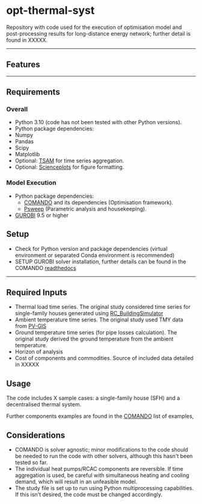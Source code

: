 # opt-thermal-syst

<!-- [![DOI](https://zenodo.org/badge/206265040.svg)](https://zenodo.org/badge/latestdoi/206265040) -->

Repository with  code used for the execution of optimisation model and post-processing results for long-distance energy network; further detail is found in XXXXX.

---

## Features


---

## Requirements
### Overall 
 - Python 3.10 (code has not been tested with other Python versions).
 - Python package dependencies:
 -   Numpy
 -   Pandas
 -   Scipy
 -   Matplotlib
 -   Optional: [TSAM](https://github.com/FZJ-IEK3-VSA/tsam) for time series aggregation.
 -   Optional: [Scienceplots](https://github.com/garrettj403/SciencePlots) for figure formatting.
 
### Model Execution
 - Python package dependencies:
   - [COMANDO](https://jugit.fz-juelich.de/iek-10/public/optimization/comando) and its dependencies (Optimisation framework).
   - [Psweep](https://github.com/elcorto/psweep/tree/0.9.0) (Parametric analysis and housekeeping).
 - [GUROBI](https://www.gurobi.com/) 9.5 or higher

## Setup
 - Check for Python version and package dependencies (virtual environment or separated Conda environment is recommended)
 - SETUP GUROBI solver installation, further details can be found in the COMANDO [readthedocs](https://comando.readthedocs.io/en/latest/interfaces.html#interfaces)
  
---
## Required Inputs

- Thermal load time series. The original study considered time series for single-family houses generated using [RC_BuildingSimulator](https://github.com/architecture-building-systems/RC_BuildingSimulator)
- Ambient temperature time series. The original study used TMY data from [PV-GIS](https://re.jrc.ec.europa.eu/pvg_tools/en/)
- Ground temperature time series (for pipe losses calculation). The original study derived the ground temperature from the ambient temperature.
- Horizon of analysis
- Cost of components and commodities. Source of included data detailed in XXXXX

## Usage

The code includes X sample cases: a single-family house (SFH) and a decentralised thermal system.

Further components examples are found in the [COMANDO](https://jugit.fz-juelich.de/iek-10/public/optimization/comando) list of examples, 

## Considerations
- COMANDO is solver agnostic; minor modifications to the code should be needed to run the code with other solvers, although this hasn't been tested so far.
- The individual heat pumps/RCAC components are reversible. If time aggregation is used, be careful with simultaneous heating and cooling demand, which will result in an unfeasible model.
- The study file is set up to run using Python multiprocessing capabilities. If this isn't desired, the code must be changed accordingly.
